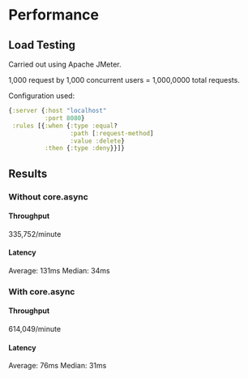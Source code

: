 # Performance

## Load Testing

Carried out using Apache JMeter.

1,000 request by 1,000 concurrent users = 1,000,0000 total requests.

Configuration used:

```clojure
{:server {:host "localhost"
          :port 8080}
 :rules [{:when {:type :equal?
                 :path [:request-method]
                 :value :delete}
          :then {:type :deny}}]}
```

## Results

### Without core.async

#### Throughput

335,752/minute

#### Latency

Average: 131ms
Median: 34ms

### With core.async

#### Throughput

614,049/minute

#### Latency

Average: 76ms
Median: 31ms